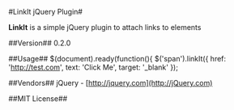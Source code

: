 #LinkIt jQuery Plugin#

**LinkIt** is a simple jQuery plugin to attach links to elements

##Version##
0.2.0

##Usage##
$(document).ready(function(){
            $('span').linkIt({
            	href: 'http://test.com',
            	text: 'Click Me',
            	target: '_blank'
            });

##Vendors##
jQuery - [http://jquery.com](http://jQuery.com)

##MIT License##
